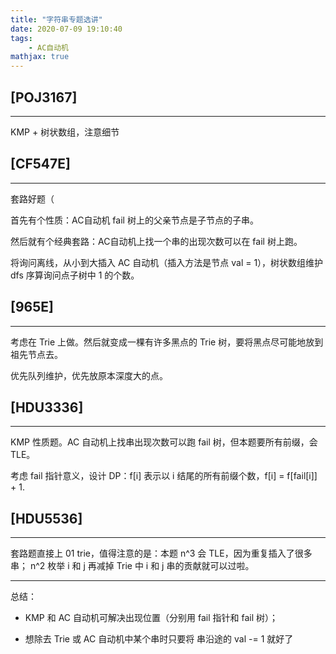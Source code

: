 ```yaml
---
title: "字符串专题选讲"
date: 2020-07-09 19:10:40
tags:
    - AC自动机
mathjax: true
---
```


## [POJ3167]
-----

KMP + 树状数组，注意细节

## [CF547E]
-----

套路好题（

首先有个性质：AC自动机 fail 树上的父亲节点是子节点的子串。

然后就有个经典套路：AC自动机上找一个串的出现次数可以在 fail 树上跑。

将询问离线，从小到大插入 AC 自动机（插入方法是节点 val = 1），树状数组维护 dfs 序算询问点子树中 1 的个数。

## [965E]
-----

考虑在 Trie 上做。然后就变成一棵有许多黑点的 Trie 树，要将黑点尽可能地放到祖先节点去。

优先队列维护，优先放原本深度大的点。

## [HDU3336]
-----

KMP 性质题。AC 自动机上找串出现次数可以跑 fail 树，但本题要所有前缀，会TLE。

考虑 fail 指针意义，设计 DP：f[i] 表示以 i 结尾的所有前缀个数，f[i] = f[fail[i]] + 1.

## [HDU5536]
-----

套路题直接上 01 trie，值得注意的是：本题 n^3 会 TLE，因为重复插入了很多串； n^2 枚举 i 和 j 再减掉 Trie 中 i 和 j 串的贡献就可以过啦。

-----

总结：

* KMP 和 AC 自动机可解决出现位置（分别用 fail 指针和 fail 树）；

* 想除去 Trie 或 AC 自动机中某个串时只要将 串沿途的 val -= 1 就好了